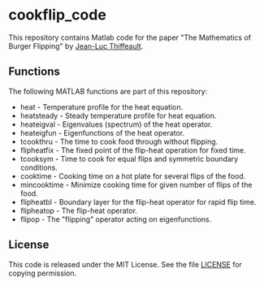 # cookflip_code

This repository contains Matlab code for the paper "The Mathematics of
Burger Flipping" by [Jean-Luc Thiffeault][1].

## Functions

The following MATLAB functions are part of this repository:

* heat        - Temperature profile for the heat equation.
* heatsteady  - Steady temperature profile for heat equation.
* heateigval  - Eigenvalues (spectrum) of the heat operator.
* heateigfun  - Eigenfunctions of the heat operator.
* tcookthru   - The time to cook food through without flipping.
* flipheatfix - The fixed point of the flip-heat operation for fixed time.
* tcooksym    - Time to cook for equal flips and symmetric boundary conditions.
* cooktime    - Cooking time on a hot plate for several flips of the food.
* mincooktime - Minimize cooking time for given number of flips of the food.
* flipheatbl  - Boundary layer for the flip-heat operator for rapid flip time.
* flipheatop  - The flip-heat operator.
* flipop      - The "flipping" operator acting on eigenfunctions.

## License

This code is released under the MIT License.  See the file
[LICENSE][2] for copying permission.

[1]: http://www.math.wisc.edu/~jeanluc/
[2]: http://github.com/jeanluct/cookflip_code/raw/main/LICENSE

